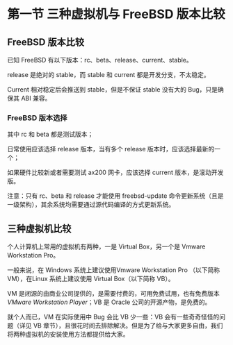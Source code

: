 # 第一节 三种虚拟机与 FreeBSD 版本比较

## FreeBSD 版本比较

已知 FreeBSD 有以下版本：rc、beta、release、current、stable。

release 是绝对的 stable，而 stable 和 current 都是开发分支，不太稳定。

Current 相对稳定后会推送到 stable，但是不保证 stable 没有大的 Bug，只是确保其 ABI 兼容。

### FreeBSD 版本选择

其中 rc 和 beta 都是测试版本；

日常使用应该选择 release 版本，当有多个 release 版本时，应该选择最新的一个；

如果硬件比较新或者需要测试 ax200 网卡，应该选择 current 版本，是滚动开发版。

注意：只有 rc、beta 和 release 才能使用 freebsd-update 命令更新系统（且是一级架构），其余系统均需要通过源代码编译的方式更新系统。

## 三种虚拟机比较

个人计算机上常用的虚拟机有两种，一是 Virtual Box，另一个是 Vmware Workstation Pro。

一般来说，在 Windows 系统上建议使用Vmware Workstation Pro （以下简称 VM），在Linux 系统上建议使用 Virtual Box（以下简称 VB）。

VM 是闭源的由商业公司提供的，是需要付费的，可用免费试用，也有免费版本 _VMware Workstation Player_；VB 是 Oracle 公司的开源产物，是免费的。

就个人而已，VM 在实际使用中 Bug 会比 VB 少一些：VB 会有一些奇奇怪怪的问题（详见 VB 章节），且很花时间去排除解决。但是为了给与大家更多自由，我们将两种虚拟机的安装使用方法都提供给大家。

